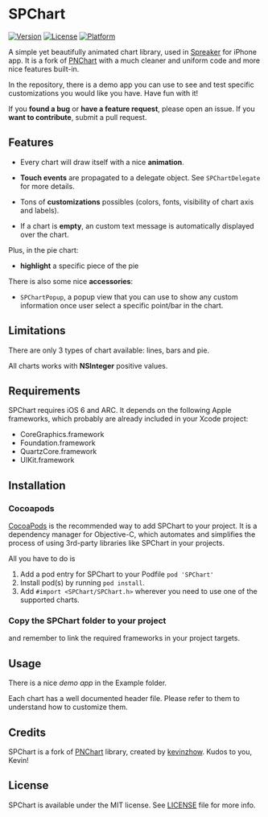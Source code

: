 # SPChart

[![Version](https://img.shields.io/cocoapods/v/SPChart.svg?style=flat)](http://cocoadocs.org/docsets/SPChart)
[![License](https://img.shields.io/cocoapods/l/SPChart.svg?style=flat)](http://cocoadocs.org/docsets/SPChart)
[![Platform](https://img.shields.io/cocoapods/p/SPChart.svg?style=flat)](http://cocoadocs.org/docsets/SPChart)

A simple yet beautifully animated chart library, used in [Spreaker](http://itunes.apple.com/app/id388449677) for iPhone app. 
It is a fork of [PNChart](https://github.com/kevinzhow/PNChart) with a much cleaner and uniform code and more nice features built-in.

In the repository, there is a demo app you can use to see and test specific customizations you would like you have. Have fun with it!

If you **found a bug** or **have a feature request**, please open an issue. 
If you **want to contribute**, submit a pull request.



## Features

* Every chart will draw itself with a nice **animation**.

* **Touch events** are propagated to a delegate object. See `SPChartDelegate` for more details.

* Tons of **customizations** possibles (colors, fonts, visibility of chart axis and labels).

* If a chart is **empty**, an custom text message is automatically displayed over the chart.

Plus, in the pie chart:

* **highlight** a specific piece of the pie


There is also some nice **accessories**:

* `SPChartPopup`, a popup view that you can use to show any custom information once user select a specific point/bar in the chart.



## Limitations

There are only 3 types of chart available: lines, bars and pie.

All charts works with **NSInteger** positive values.



## Requirements

SPChart requires iOS 6 and ARC. It depends on the following Apple frameworks, which probably are already included in your Xcode project:

* CoreGraphics.framework
* Foundation.framework
* QuartzCore.framework
* UIKit.framework



## Installation

### Cocoapods

[CocoaPods](http://cocoapods.org) is the recommended way to add SPChart to your project.
It is a dependency manager for Objective-C, which automates and simplifies the process of using 3rd-party libraries like SPChart in your projects.

All you have to do is

1. Add a pod entry for SPChart to your Podfile `pod 'SPChart'`
2. Install pod(s) by running `pod install`.
3. Add `#import <SPChart/SPChart.h>` wherever you need to use one of the supported charts.


### Copy the SPChart folder to your project

and remember to link the required frameworks in your project targets.


## Usage

There is a nice *demo app* in the Example folder.

Each chart has a well documented header file. Please refer to them to understand how to customize them.



## Credits

SPChart is a fork of [PNChart](https://github.com/kevinzhow/PNChart) library, created by [kevinzhow](https://github.com/kevinzhow). Kudos to you, Kevin!



## License

SPChart is available under the MIT license. See [LICENSE](LICENSE) file for more info.

